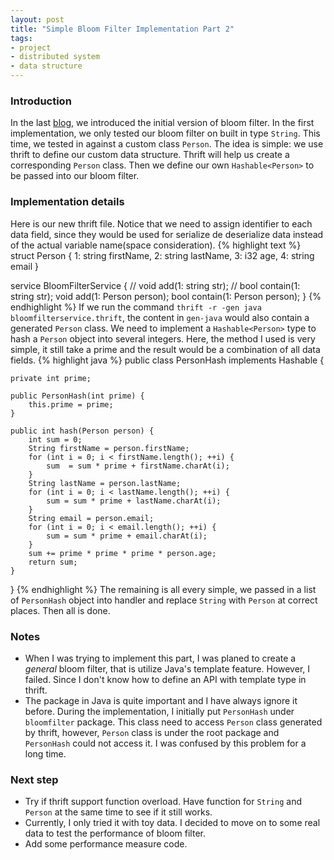 ```yaml
---
layout: post
title: "Simple Bloom Filter Implementation Part 2"
tags:
- project
- distributed system
- data structure
---
```


### Introduction
In the last [blog](http://pyemma.github.io/notes/Simple-Bloom-Filter-Implementation-Part-I/), we introduced the initial version of bloom filter. In the first implementation, we only tested our bloom filter on built in type `String`. This time, we tested in against a custom class `Person`. The idea is simple: we use thrift to define our custom data structure. Thrift will help us create a corresponding `Person` class. Then we define our own `Hashable<Person>` to be passed into our bloom filter.

### Implementation details
Here is our new thrift file. Notice that we need to assign identifier to each data field, since they would be used for serialize de deserialize data instead of the actual variable name(space consideration).
{% highlight text %}
struct Person
{
    1: string firstName,
    2: string lastName,
    3: i32 age,
    4: string email
}

service BloomFilterService
{
    // void add(1: string str);
    // bool contain(1: string str);
    void add(1: Person person);
    bool contain(1: Person person);
}
{% endhighlight %}
If we run the command `thrift -r -gen java bloomfilterservice.thrift`, the content in `gen-java` would also contain a generated `Person` class. We need to implement a `Hashable<Person>` type to hash a `Person` object into several integers. Here, the method I used is very simple, it still take a prime and the result would be a combination of all data fields.
{% highlight java %}
public class PersonHash implements Hashable<Person> {

    private int prime;

    public PersonHash(int prime) {
        this.prime = prime;
    }

    public int hash(Person person) {
        int sum = 0;
        String firstName = person.firstName;
        for (int i = 0; i < firstName.length(); ++i) {
            sum  = sum * prime + firstName.charAt(i);
        }
        String lastName = person.lastName;
        for (int i = 0; i < lastName.length(); ++i) {
            sum = sum * prime + lastName.charAt(i);
        }
        String email = person.email;
        for (int i = 0; i < email.length(); ++i) {
            sum = sum * prime + email.charAt(i);
        }
        sum += prime * prime * prime * person.age;
        return sum;
    }
}
{% endhighlight %}
The remaining is all every simple, we passed in a list of `PersonHash` object into handler and replace `String` with `Person` at correct places. Then all is done.

### Notes
* When I was trying to implement this part, I was planed to create a *general* bloom filter, that is utilize Java's template feature. However, I failed. Since I don't know how to define an API with template type in thrift.
* The package in Java is quite important and I have always ignore it before. During the implementation, I initially put `PersonHash` under `bloomfilter` package. This class need to access `Person` class generated by thrift, however, `Person` class is under the root package and `PersonHash` could not access it. I was confused by this problem for a long time.

### Next step
* Try if thrift support function overload. Have function for `String` and `Person` at the same time to see if it still works.
* Currently, I only tried it with toy data. I decided to move on to some real data to test the performance of bloom filter.
* Add some performance measure code.
